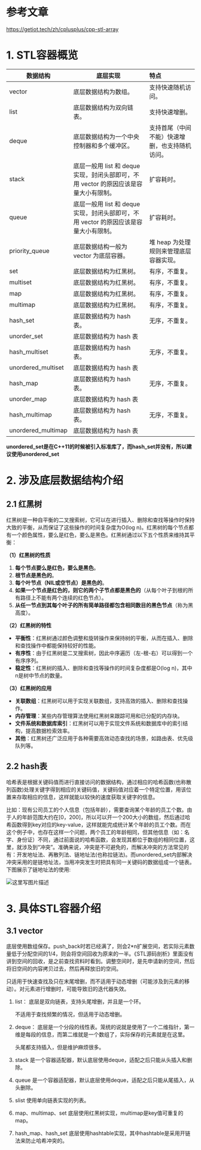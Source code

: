 # 参考文章

https://getiot.tech/zh/cplusplus/cpp-stl-array

# 1. STL容器概览

| 数据结构           | 底层实现                                                     | 特点                                           |
| ------------------ | ------------------------------------------------------------ | :--------------------------------------------- |
| vector             | 底层数据结构为数组。                                         | 支持快速随机访问。                             |
| list               | 底层数据结构为双向链表。                                     | 支持快速增删。                                 |
| deque              | 底层数据结构为一个中央控制器和多个缓冲区。                   | 支持首尾（中间不能）快速增删，也支持随机访问。 |
| stack              | 底层一般用 list 和 deque 实现，封闭头部即可，不用 vector 的原因应该是容量大小有限制。 | 扩容耗时。                                     |
| queue              | 底层一般用 list 和 deque 实现，封闭头部即可，不用 vector 的原因应该是容量大小有限制。 | 扩容耗时。                                     |
| priority_queue     | 底层数据结构一般为 vector 为底层容器。                       | 堆 heap 为处理规则来管理底层容器实现。         |
| set                | 底层数据结构为红黑树。                                       | 有序，不重复。                                 |
| multiset           | 底层数据结构为红黑树。                                       | 有序，不重复。                                 |
| map                | 底层数据结构为红黑树。                                       | 有序，不重复。                                 |
| multimap           | 底层数据结构为红黑树。                                       | 有序，不重复。                                 |
| hash_set           | 底层数据结构为 hash 表。                                     | 无序，不重复。                                 |
| unorder_set        | 底层数据结构为 hash 表                                       |                                                |
| hash_multiset      | 底层数据结构为 hash 表。                                     | 无序，不重复。                                 |
| unordered_multiset | 底层数据结构为 hash 表                                       |                                                |
| hash_map           | 底层数据结构为 hash 表。                                     | 无序，不重复。                                 |
| unorder_map        | 底层数据结构为 hash 表                                       |                                                |
| hash_multimap      | 底层数据结构为 hash 表。                                     | 无序，不重复。                                 |
| unordered_multimap | 底层数据结构为 hash 表                                       |                                                |

**unordered_set是在C++11的时候被引入标准库了，而hash_set并没有，所以建议使用unordered_set**

# 2. 涉及底层数据结构介绍

## 2.1 红黑树

红黑树是一种自平衡的二叉搜索树，它可以在进行插入、删除和查找等操作时保持大致的平衡，从而保证了这些操作的时间复杂度为O(log n)。红黑树的每个节点都有一个颜色属性，要么是红色，要么是黑色。红黑树通过以下五个性质来维持其平衡：

**（1）红黑树的性质**

1. **每个节点要么是红色，要么是黑色**。
2. **根节点是黑色的**。
3. **每个叶节点（NIL或空节点）是黑色的**。
4. **如果一个节点是红色的，则它的两个子节点都是黑色的**（从每个叶子到根的所有路径上不能有两个连续的红色节点）。
5. **从任一节点到其每个叶子的所有简单路径都包含相同数目的黑色节点**（称为黑高度）。

**（2）红黑树的特性**

- **平衡性**：红黑树通过颜色调整和旋转操作来保持树的平衡，从而在插入、删除和查找操作中都能保持较好的性能。
- **有序性**：由于红黑树是二叉搜索树，因此中序遍历（左-根-右）可以得到一个有序序列。
- **稳定性**：红黑树的插入、删除和查找等操作的时间复杂度都是O(log n)，其中n是树中节点的数量。

**（3）红黑树的应用**

- **关联数组**：红黑树可以用于实现关联数组，支持高效的插入、删除和查找操作。
- **内存管理**：某些内存管理算法使用红黑树来跟踪可用和已分配的内存块。
- **文件系统和数据库索引**：红黑树可以用于实现文件系统和数据库中的索引结构，提高数据检索效率。
- **其他**：红黑树还广泛应用于各种需要高效动态查找的场景，如路由表、优先级队列等。

## 2.2 hash表

哈希表是根据关键码值而进行直接访问的数据结构，通过相应的哈希函数(也称散列函数)处理关键字得到相应的关键码值，关键码值对应着一个特定位置，用该位置来存取相应的信息，这样就能以较快的速度获取关键字的信息。

比如：现有公司员工的个人信息（包括年龄），需要查询某个年龄的员工个数。由于人的年龄范围大约在[0，200]，所以可以开一个200大小的数组，然后通过哈希函数得到key对应的key-value，这样就能完成统计某个年龄的员工个数。而在这个例子中，也存在这样一个问题，两个员工的年龄相同，但其他信息（如：名字、身份证）不同，通过前面说的哈希函数，会发现其都位于数组的相同位置，这里，就涉及到“冲突”。准确来说，冲突是不可避免的，而解决冲突的方法常见的有：开发地址法、再散列法、链地址法(也称拉链法)。而unordered_set内部解决冲突采用的是链地址法，当用冲突发生时把具有同一关键码的数据组成一个链表。下图展示了链地址法的使用:

![这里写图片描述](https://img-blog.csdn.net/20170730173706562?watermark/2/text/aHR0cDovL2Jsb2cuY3Nkbi5uZXQvRlg2Nzc1ODg=/font/5a6L5L2T/fontsize/400/fill/I0JBQkFCMA==/dissolve/70/gravity/SouthEast)

# 3. 具体STL容器介绍

## 3.1 vector

底层使用数组保存。push_back时若已经满了，则会2*n扩展空间，若实际元素数量低于分配空间的1/4，则会将空间回收为原来的一半。《STL源码剖析》里面没有讲到空间的回收，是之前查找资料时看到。调整空间时，是先申请新的空间，然后将旧空间的内容拷贝过去，然后再释放旧的空间。

只适用于快速查找及只在末尾增删，而不适用于动态增删（可能涉及到元素的移动）。对元素进行增删时，可能导致旧的迭代器失效。

1. list：
     底层是双向链表，支持头尾增删，并且是一个环。

     不适用于查找频繁的情况，但适用于动态增删。

2. deque：
     底层是一个分段的线性表。笼统的说就是使用了一个二维指针，第一维是每段的信息，而第二维就是一个数组了，实际保存的元素就是在这里。

      头尾都支持插入，但是维护麻烦很多。

3. stack
      是一个容器适配器，默认底层使用deque，适配之后只能从头插入和删除。

4. queue
      是一个容器适配器，默认底层使用deque，适配之后只能从尾插入，从头删除。

5. slist
     使用单向链表实现的列表。

6. map、multimap、set
      底层使用红黑树实现，multimap是key值可重复的map。

7. hash_map、hash_set
      底层使用hashtable实现，其中hashtable是采用开链法来防止哈希冲突的。